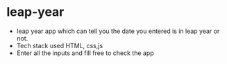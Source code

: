 # leap-year
 * leap year app which can tell you the date you entered is in leap year or not.
 * Tech stack used HTML, css,js
 * Enter all the inputs and fill free to check the app